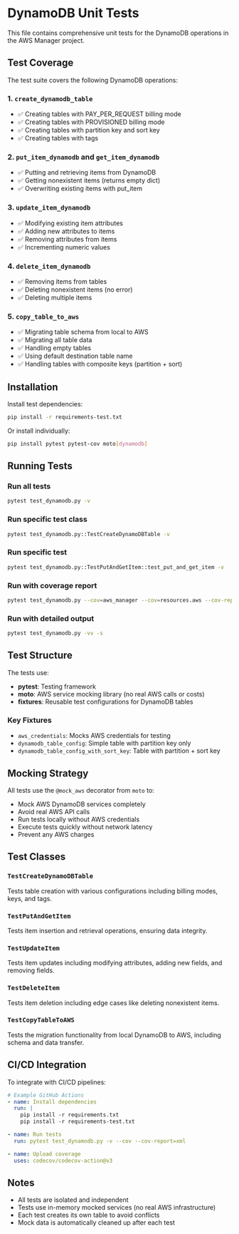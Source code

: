 # DynamoDB Unit Tests

This file contains comprehensive unit tests for the DynamoDB operations in the AWS Manager project.

## Test Coverage

The test suite covers the following DynamoDB operations:

### 1. `create_dynamodb_table`
- ✅ Creating tables with PAY_PER_REQUEST billing mode
- ✅ Creating tables with PROVISIONED billing mode
- ✅ Creating tables with partition key and sort key
- ✅ Creating tables with tags

### 2. `put_item_dynamodb` and `get_item_dynamodb`
- ✅ Putting and retrieving items from DynamoDB
- ✅ Getting nonexistent items (returns empty dict)
- ✅ Overwriting existing items with put_item

### 3. `update_item_dynamodb`
- ✅ Modifying existing item attributes
- ✅ Adding new attributes to items
- ✅ Removing attributes from items
- ✅ Incrementing numeric values

### 4. `delete_item_dynamodb`
- ✅ Removing items from tables
- ✅ Deleting nonexistent items (no error)
- ✅ Deleting multiple items

### 5. `copy_table_to_aws`
- ✅ Migrating table schema from local to AWS
- ✅ Migrating all table data
- ✅ Handling empty tables
- ✅ Using default destination table name
- ✅ Handling tables with composite keys (partition + sort)

## Installation

Install test dependencies:

```bash
pip install -r requirements-test.txt
```

Or install individually:

```bash
pip install pytest pytest-cov moto[dynamodb]
```

## Running Tests

### Run all tests
```bash
pytest test_dynamodb.py -v
```

### Run specific test class
```bash
pytest test_dynamodb.py::TestCreateDynamoDBTable -v
```

### Run specific test
```bash
pytest test_dynamodb.py::TestPutAndGetItem::test_put_and_get_item -v
```

### Run with coverage report
```bash
pytest test_dynamodb.py --cov=aws_manager --cov=resources.aws --cov-report=html
```

### Run with detailed output
```bash
pytest test_dynamodb.py -vv -s
```

## Test Structure

The tests use:
- **pytest**: Testing framework
- **moto**: AWS service mocking library (no real AWS calls or costs)
- **fixtures**: Reusable test configurations for DynamoDB tables

### Key Fixtures

- `aws_credentials`: Mocks AWS credentials for testing
- `dynamodb_table_config`: Simple table with partition key only
- `dynamodb_table_config_with_sort_key`: Table with partition + sort key

## Mocking Strategy

All tests use the `@mock_aws` decorator from `moto` to:
- Mock AWS DynamoDB services completely
- Avoid real AWS API calls
- Run tests locally without AWS credentials
- Execute tests quickly without network latency
- Prevent any AWS charges

## Test Classes

### `TestCreateDynamoDBTable`
Tests table creation with various configurations including billing modes, keys, and tags.

### `TestPutAndGetItem`
Tests item insertion and retrieval operations, ensuring data integrity.

### `TestUpdateItem`
Tests item updates including modifying attributes, adding new fields, and removing fields.

### `TestDeleteItem`
Tests item deletion including edge cases like deleting nonexistent items.

### `TestCopyTableToAWS`
Tests the migration functionality from local DynamoDB to AWS, including schema and data transfer.

## CI/CD Integration

To integrate with CI/CD pipelines:

```yaml
# Example GitHub Actions
- name: Install dependencies
  run: |
    pip install -r requirements.txt
    pip install -r requirements-test.txt

- name: Run tests
  run: pytest test_dynamodb.py -v --cov --cov-report=xml

- name: Upload coverage
  uses: codecov/codecov-action@v3
```

## Notes

- All tests are isolated and independent
- Tests use in-memory mocked services (no real AWS infrastructure)
- Each test creates its own table to avoid conflicts
- Mock data is automatically cleaned up after each test
